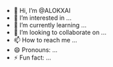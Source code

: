 - 👋 Hi, I’m @ALOKXAI
- 👀 I’m interested in ...
- 🌱 I’m currently learning ...
- 💞️ I’m looking to collaborate on ...
- 📫 How to reach me ...
- 😄 Pronouns: ...
- ⚡ Fun fact: ...

<!---
ALOKXAI/ALOKXAI is a ✨ special ✨ repository because its `README.md` (this file) appears on your GitHub profile.
You can click the Preview link to take a look at your changes.
--->
